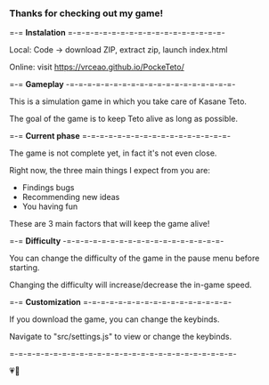 
### Thanks for checking out my game!

=-= **Instalation** =-=-=-=-=-=-=-=-=-=-=-=-=-=-=-=-=-=-

Local: Code -> download ZIP, extract zip, launch index.html

Online: visit https://vrceao.github.io/PockeTeto/

=-= **Gameplay** -=-=-=-=-=-=-=-=-=-=-=-=-=-=-=-=-=-=-=-

This is a simulation game in which you take care of Kasane Teto.

The goal of the game is to keep Teto alive as long as possible.

=-= **Current phase** =-=-=-=-=-=-=-=-=-=-=-=-=-=-=-=-=-

The game is not complete yet, in fact it's not even close.

Right now, the three main things I expect from you are:

- Findings bugs
- Recommending new ideas
- You having fun

These are 3 main factors that will keep the game alive!

=-= **Difficulty** -=-=-=-=-=-=-=-=-=-=-=-=-=-=-=-=-=-=-

You can change the difficulty of the game in the pause menu before starting.

Changing the difficulty will increase/decrease the in-game speed.

=-= **Customization** =-=-=-=-=-=-=-=-=-=-=-=-=-=-=-=-=-

If you download the game, you can change the keybinds.

Navigate to "src/settings.js" to view or change the keybinds.

=-=-=-=-=-=-=-=-=-=-=-=-=-=-=-=-=-=-=-=-=-=-=-=-=-=-

💗🍐